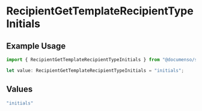 # RecipientGetTemplateRecipientTypeInitials

## Example Usage

```typescript
import { RecipientGetTemplateRecipientTypeInitials } from "@documenso/sdk-typescript/models/operations";

let value: RecipientGetTemplateRecipientTypeInitials = "initials";
```

## Values

```typescript
"initials"
```
